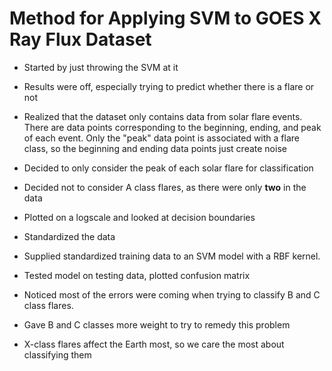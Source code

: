 # Method for Applying SVM to GOES X Ray Flux Dataset

- Started by just throwing the SVM at it
- Results were off, especially trying to predict whether there is a flare or not
- Realized that the dataset only contains data from solar flare events. There are data points corresponding to the beginning, ending, and peak of each event. Only the "peak" data point is associated with a flare class, so the beginning and ending data points just create noise
- Decided to only consider the peak of each solar flare for classification
- Decided not to consider A class flares, as there were only **two** in the data
  
- Plotted on a logscale and looked at decision boundaries
- Standardized the data
- Supplied standardized training data to an SVM model with a RBF kernel.
- Tested model on testing data, plotted confusion matrix
- Noticed most of the errors were coming when trying to classify B and C class flares. 
- Gave B and C classes more weight to try to remedy this problem

- X-class flares affect the Earth most, so we care the most about classifying them